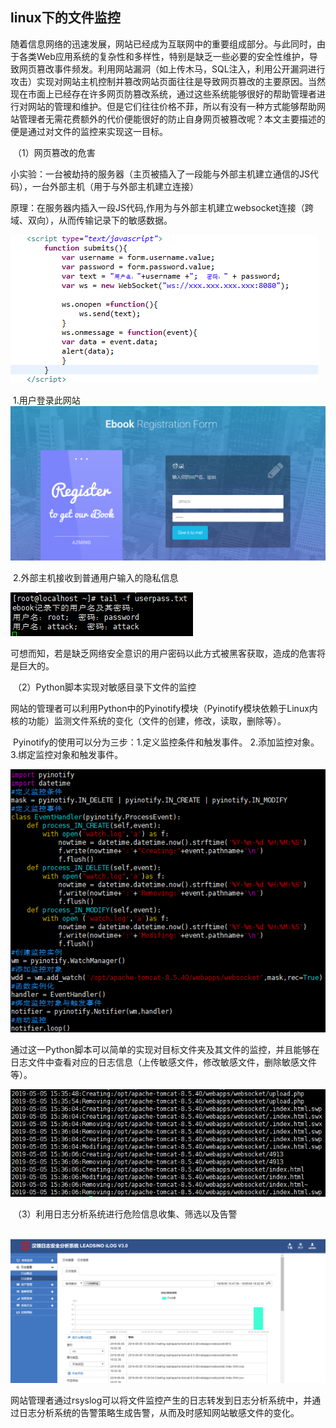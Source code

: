 ## linux下的文件监控

​	随着信息网络的迅速发展，网站已经成为互联网中的重要组成部分。与此同时，由于各类Web应用系统的复杂性和多样性，特别是缺乏一些必要的安全性维护，导致网页篡改事件频发。利用网站漏洞（如上传木马，SQL注入，利用公开漏洞进行攻击）实现对网站主机控制并篡改网站页面往往是导致网页篡改的主要原因。当然现在市面上已经存在许多网页防篡改系统，通过这些系统能够很好的帮助管理者进行对网站的管理和维护。但是它们往往价格不菲，所以有没有一种方式能够帮助网站管理者无需花费额外的代价便能很好的防止自身网页被篡改呢？本文主要描述的便是通过对文件的监控来实现这一目标。

​	（1）网页篡改的危害

​	小实验：一台被劫持的服务器（主页被插入了一段能与外部主机建立通信的JS代码），一台外部主机（用于与外部主机建立连接）

​	原理：在服务器内插入一段JS代码,作用为与外部主机建立websocket连接（跨域、双向），从而传输记录下的敏感数据。

![1557039758316](assets/1557039758316.png)

​	1.用户登录此网站	![1557038925288](assets/1557038925288.png)

​	2.外部主机接收到普通用户输入的隐私信息

![1557039127947](assets/1557039127947.png)

​	可想而知，若是缺乏网络安全意识的用户密码以此方式被黑客获取，造成的危害将是巨大的。

​	（2）Python脚本实现对敏感目录下文件的监控

​	网站的管理者可以利用Python中的Pyinotify模块（Pyinotify模块依赖于Linux内核的功能）监测文件系统的变化（文件的创建，修改，读取，删除等）。 

​	Pyinotify的使用可以分为三步：1.定义监控条件和触发事件。 2.添加监控对象。 3.绑定监控对象和触发事件。

![1557041118190](assets/1557041118190.png)

​	通过这一Python脚本可以简单的实现对目标文件夹及其文件的监控，并且能够在日志文件中查看对应的日志信息（上传敏感文件，修改敏感文件，删除敏感文件等）。

![1557041818071](assets/1557041818071.png)

​	（3）利用日志分析系统进行危险信息收集、筛选以及告警

​	![1557043550087](assets/1557043550087.png)

​	网站管理者通过rsyslog可以将文件监控产生的日志转发到日志分析系统中，并通过日志分析系统的告警策略生成告警，从而及时感知网站敏感文件的变化。